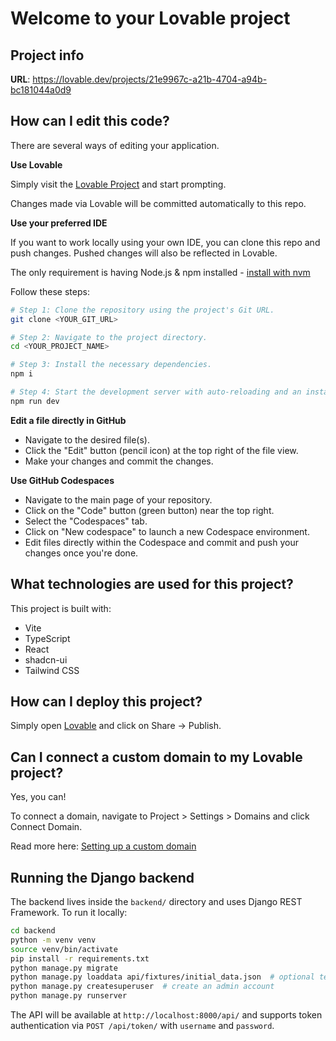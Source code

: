 # Welcome to your Lovable project

## Project info

**URL**: https://lovable.dev/projects/21e9967c-a21b-4704-a94b-bc181044a0d9

## How can I edit this code?

There are several ways of editing your application.

**Use Lovable**

Simply visit the [Lovable Project](https://lovable.dev/projects/21e9967c-a21b-4704-a94b-bc181044a0d9) and start prompting.

Changes made via Lovable will be committed automatically to this repo.

**Use your preferred IDE**

If you want to work locally using your own IDE, you can clone this repo and push changes. Pushed changes will also be reflected in Lovable.

The only requirement is having Node.js & npm installed - [install with nvm](https://github.com/nvm-sh/nvm#installing-and-updating)

Follow these steps:

```sh
# Step 1: Clone the repository using the project's Git URL.
git clone <YOUR_GIT_URL>

# Step 2: Navigate to the project directory.
cd <YOUR_PROJECT_NAME>

# Step 3: Install the necessary dependencies.
npm i

# Step 4: Start the development server with auto-reloading and an instant preview.
npm run dev
```

**Edit a file directly in GitHub**

- Navigate to the desired file(s).
- Click the "Edit" button (pencil icon) at the top right of the file view.
- Make your changes and commit the changes.

**Use GitHub Codespaces**

- Navigate to the main page of your repository.
- Click on the "Code" button (green button) near the top right.
- Select the "Codespaces" tab.
- Click on "New codespace" to launch a new Codespace environment.
- Edit files directly within the Codespace and commit and push your changes once you're done.

## What technologies are used for this project?

This project is built with:

- Vite
- TypeScript
- React
- shadcn-ui
- Tailwind CSS

## How can I deploy this project?

Simply open [Lovable](https://lovable.dev/projects/21e9967c-a21b-4704-a94b-bc181044a0d9) and click on Share -> Publish.

## Can I connect a custom domain to my Lovable project?

Yes, you can!

To connect a domain, navigate to Project > Settings > Domains and click Connect Domain.

Read more here: [Setting up a custom domain](https://docs.lovable.dev/tips-tricks/custom-domain#step-by-step-guide)

## Running the Django backend

The backend lives inside the `backend/` directory and uses Django REST Framework.
To run it locally:

```sh
cd backend
python -m venv venv
source venv/bin/activate
pip install -r requirements.txt
python manage.py migrate
python manage.py loaddata api/fixtures/initial_data.json  # optional test data
python manage.py createsuperuser  # create an admin account
python manage.py runserver
```

The API will be available at `http://localhost:8000/api/` and supports token
authentication via `POST /api/token/` with `username` and `password`.
